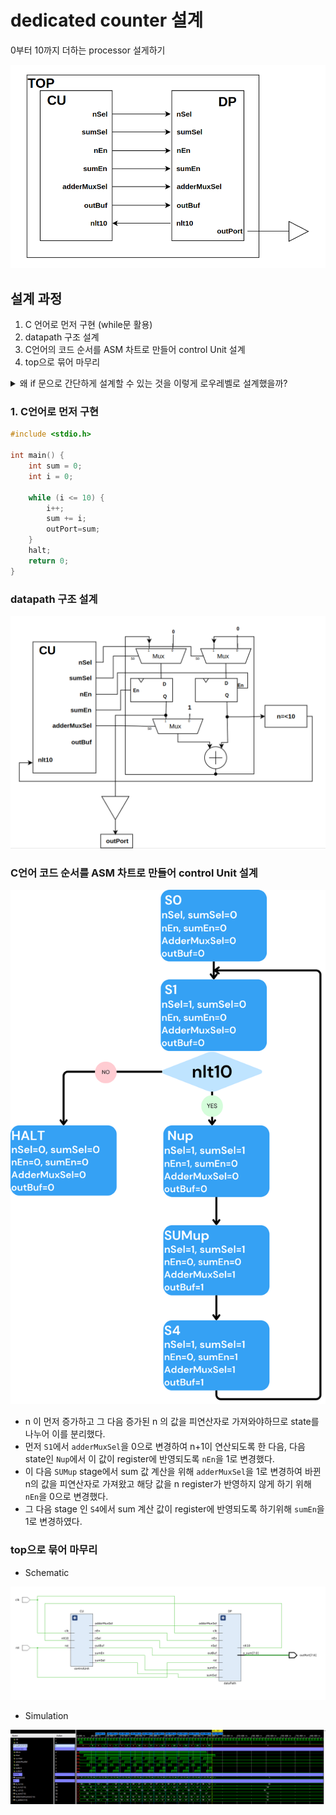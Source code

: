 # dedicated counter 설계

0부터 10까지 더하는 processor 설게하기

<img src = "https://github.com/goeun-oh/CPU-/blob/main/dedicated_processor(cumulative1to10adder)/blockdiagram.png">

## 설계 과정

1. C 언어로 먼저 구현 (while문 활용)
2. datapath 구조 설계
3. C언어의 코드 순서를 ASM 차트로 만들어 control Unit 설계
4. top으로 묶어 마무리

<details>
<summary> 왜 if 문으로 간단하게 설계할 수 있는 것을 이렇게 로우레벨로 설계했을까? </summary>

로우레벨로 설계하는 이유는 하드웨어 설계의 기본 원리를 배우고, 향후 RISC-V CPU 설계를 위해 프로세서가 실제로 어떻게 동작하는지 알기 위함임. 고수준 언어로는 쉽게 처리할 수 있는 작업이라도, datapath와 control unit을 직접 설계해보는 과정에서 하드웨어를 더 잘 이해할 수 있음.

> RISC-V CPU 같은 프로세서는 정확하게 동작해야해서 hw로 설계된다.

</details>

### 1. C언어로 먼저 구현

```c
#include <stdio.h>

int main() {
    int sum = 0;
    int i = 0;

    while (i <= 10) {
        i++;
        sum += i;
        outPort=sum;
    }
    halt;
    return 0;
}
```

### datapath 구조 설계

<img src = "https://github.com/goeun-oh/CPU-/blob/main/dedicated_processor(cumulative1to10adder)/datapathBlockdiagram.png">

### C언어 코드 순서를 ASM 차트로 만들어 control Unit 설계

<img src = "https://github.com/goeun-oh/CPU-/blob/main/dedicated_processor(cumulative1to10adder)/asm.png" width=600px>

- n 이 먼저 증가하고 그 다음 증가된 n 의 값을 피연산자로 가져와야하므로 state를 나누어 이를 분리했다.
- 먼저 `S1`에서 `adderMuxSel`을 0으로 변경하여 n+1이 연산되도록 한 다음, 다음 state인 `Nup`에서 이 값이 register에 반영되도록 `nEn`을 1로 변경했다.
- 이 다음 `SUMup` stage에서 sum 값 계산을 위해 `adderMuxSel`을 1로 변경하여 바뀐 n의 값을 피연산자로 가져왔고 해당 값을 n register가 반영하지 않게 하기 위해 `nEn`을 0으로 변경했다.
- 그 다음 stage 인 `S4`에서 sum 계산 값이 register에 반영되도록 하기위해 `sumEn`을 1로 변경하였다.

### top으로 묶어 마무리

- Schematic

<img src="https://github.com/goeun-oh/CPU-/blob/main/dedicated_processor(cumulative1to10adder)/schematic.png" >

- Simulation

<img src="https://github.com/goeun-oh/CPU-/blob/main/dedicated_processor(cumulative1to10adder)/simulation.png" >
